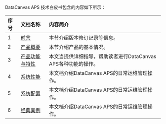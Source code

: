 DataCanvas APS 技术白皮书包含的内容如下所示：

| 序号 | 文档名称 | 内容简介 |
| :--- | :--- | :--- |
| 1 | [前言](https://www.gitbook.com/book/zhuangmiao/ddatacanvas-aps-v2-3/white_paper/perface.md) | 本节介绍版本修订记录等信息。 |
| 2 | [产品概要](https://www.gitbook.com/book/zhuangmiao/datacanvas-aps-v2-3/white_paper/product_outline.md) | 本节介绍产品的基本情况。 |
| 3 | [产品功能与特性](https://www.gitbook.com/book/zhuangmiao/ddatacanvas-aps-v2-3/white_paper/functions_and_features.md) | 本文当提供详细指导，帮助读者进行DataCanvas APS各种功能的操作。 |
| 4 | [系统性能](https://www.gitbook.com/book/zhuangmiao/datacanvas-aps-v2-3/white_paper/system_performance.md) | 本文档介绍DataCanvas APS的日常运维管理操作。 |
| 5 | [系统配置](https://www.gitbook.com/book/zhuangmiao/datacanvas-aps-v2-3/white_paper/system_configuration.md) | 本文档介绍DataCanvas APS的日常运维管理操作。 |
| 6 | [经典案例](https://www.gitbook.com/book/zhuangmiao/datacanvas-aps-v2-3/white_paper/classic_cases.md) | 本文档介绍DataCanvas APS的日常运维管理操作。 |